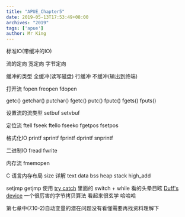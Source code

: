 ```yaml
---
title: "APUE_Chapter5"
date: 2019-05-13T17:53:49+08:00
archives: "2019"
tags: ['apue']
author: Mr King
---
```




标准IO(带缓冲的IO)

流的定向 宽定向 字节定向 

缓冲的类型 全缓冲(读写磁盘) 行缓冲 不缓冲(输出到终端)

打开流 fopen freopen fdopen

getc() getchar() putchar() fgetc() putc() fputc() fgets() fputs()

设置流的流类型 setbuf setvbuf

定位流 ftell fseek ftello fseeko fgetpos fsetpos

格式化IO printf sprintf fprintf dprintf snprintf

二进制IO fread fwrite

内存流 fmemopen

C 语言内存布局 size 详解
text data bss heap stack high_add

setjmp getjmp 使用 [try catch](http://www.di.unipi.it/~nids/docs/longjump_try_trow_catch.html)
里面的 switch + while 看的头晕目眩
[Duff's device](http://www.catb.org/jargon/html/D/Duffs-device.html) 一个很厉害的字节拷贝算法 看起来很玄学 哈哈哈

第七章中(7.10-2)自动变量的潜在问题没有看懂需要再找资料理解下